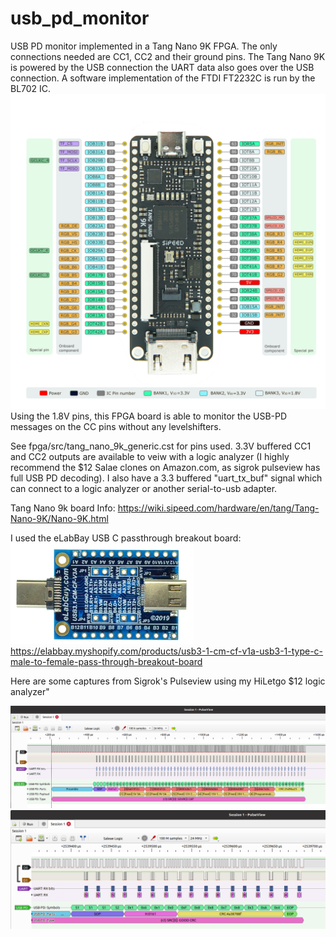 # usb_pd_monitor
USB PD monitor implemented in a Tang Nano 9K FPGA. The only connections needed are CC1, CC2 and their ground pins. The Tang Nano 9K is powered by the USB connection the UART data also goes over the USB connection. A software implementation of the FTDI FT2232C is run by the BL702 IC.
![picture](https://github.com/charkster/usb_pd_monitor/blob/main/images/tang_nano_9k_pinout.gif)
Using the 1.8V pins, this FPGA board is able to monitor the USB-PD messages on the CC pins without any levelshifters.

See fpga/src/tang_nano_9k_generic.cst for pins used. 3.3V buffered CC1 and CC2 outputs are available to veiw with a logic analyzer (I highly recommend the $12 Salae clones on Amazon.com, as sigrok pulseview has full USB PD decoding). I also have a 3.3 buffered "uart_tx_buf" signal which can connect to a logic analyzer or another serial-to-usb adapter.

Tang Nano 9k board Info:
https://wiki.sipeed.com/hardware/en/tang/Tang-Nano-9K/Nano-9K.html

I used the eLabBay USB C passthrough breakout board:
![picture](https://github.com/charkster/usb_pd_monitor/blob/main/images/usb_c_passthrough_breakout.png)
https://elabbay.myshopify.com/products/usb3-1-cm-cf-v1a-usb3-1-type-c-male-to-female-pass-through-breakout-board


Here are some captures from Sigrok's Pulseview using my HiLetgo $12 logic analyzer"

![picture](https://github.com/charkster/usb_pd_monitor/blob/main/images/usb_pd_get_source_cap1.png)
![picture](https://github.com/charkster/usb_pd_monitor/blob/main/images/usb_pd_good_crc.png)
